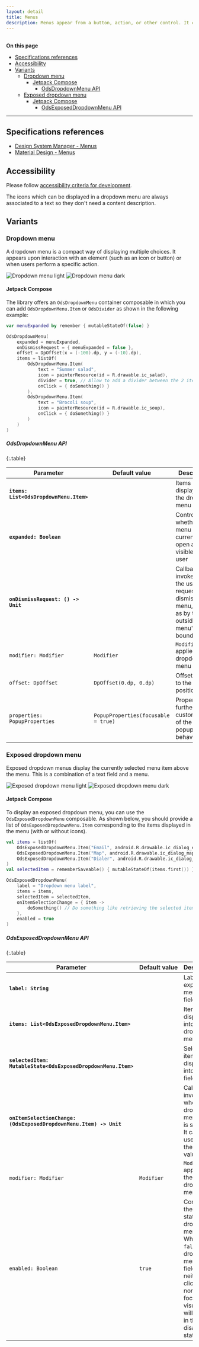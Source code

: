 ```yaml
---
layout: detail
title: Menus
description: Menus appear from a button, action, or other control. It contains at least 2 items that can affect the app, the view or elements within the view.
---
```


<br>**On this page**

* [Specifications references](#specifications-references)
* [Accessibility](#accessibility)
* [Variants](#variants)
    * [Dropdown menu](#dropdown-menu)
        * [Jetpack Compose](#jetpack-compose)
            * [OdsDropdownMenu API](#odsdropdownmenu-api)
    * [Exposed dropdown menu](#exposed-dropdown-menu)
        * [Jetpack Compose](#jetpack-compose-1)
            * [OdsExposedDropdownMenu API](#odsexposeddropdownmenu-api)

---

## Specifications references

- [Design System Manager - Menus](https://system.design.orange.com/0c1af118d/p/07a69b-menus/b/862cbb)
- [Material Design - Menus](https://m2.material.io/components/menus)

## Accessibility

Please follow [accessibility criteria for development](https://a11y-guidelines.orange.com/en/mobile/android/development/).

The icons which can be displayed in a dropdown menu are always associated to a text so they don't need a content description.

## Variants

### Dropdown menu

A dropdown menu is a compact way of displaying multiple choices. It appears upon interaction with an element (such as an icon or button) or when users perform a specific action.

![Dropdown menu light](images/menu_dropdown_light.png) ![Dropdown menu dark](images/menu_dropdown_dark.png)

#### Jetpack Compose

The library offers an `OdsDropdownMenu` container composable in which you can add `OdsDropdownMenu.Item` or `OdsDivider` as shown in the following example:

```kotlin
var menuExpanded by remember { mutableStateOf(false) }

OdsDropdownMenu(
    expanded = menuExpanded,
    onDismissRequest = { menuExpanded = false },
    offset = DpOffset(x = (-100).dp, y = (-10).dp),
    items = listOf(
        OdsDropdownMenu.Item(
            text = "Summer salad",
            icon = painterResource(id = R.drawable.ic_salad),
            divider = true, // Allow to add a divider between the 2 items
            onClick = { doSomething() }
        ),
        OdsDropdownMenu.Item(
            text = "Brocoli soup",
            icon = painterResource(id = R.drawable.ic_soup),
            onClick = { doSomething() }
        )
    )
)
```

##### OdsDropdownMenu API

<div class="table-responsive" markdown="1">

{:.table}

| Parameter                                  | Default&nbsp;value                  | Description                                                                                               |
|--------------------------------------------|-------------------------------------|-----------------------------------------------------------------------------------------------------------|
| <b>`items: List<OdsDropdownMenu.Item>`</b> |                                     | Items displayed into the dropdown menu                                                                    |
| <b>`expanded: Boolean`</b>                 |                                     | Controls whether the menu is currently open and visible to the user                                       |
| <b>`onDismissRequest: () -> Unit`</b>      |                                     | Callback invoked when the user requests to dismiss the menu, such as by tapping outside the menu's bounds |
| `modifier: Modifier`                       | `Modifier`                          | `Modifier` applied to the dropdown menu                                                                   |
| `offset: DpOffset`                         | `DpOffset(0.dp, 0.dp)`              | Offset added to the menu position                                                                         |
| `properties: PopupProperties`              | `PopupProperties(focusable = true)` | Properties for further customization of the popup's behavior                                              |

</div>

### Exposed dropdown menu

Exposed dropdown menus display the currently selected menu item above the menu. This is a combination of a text field and a menu.

![Exposed dropdown menu light](images/menu_exposed_dropdown_light.png)  ![Exposed dropdown menu dark](images/menu_exposed_dropdown_dark.png)

#### Jetpack Compose

To display an exposed dropdown menu, you can use the `OdsExposedDropdownMenu` composable. As shown below, you should provide a list of `OdsExposedDropdownMenu.Item` corresponding to the items displayed in the menu (with or without icons).

```kotlin
val items = listOf(
    OdsExposedDropdownMenu.Item("Email", android.R.drawable.ic_dialog_email),
    OdsExposedDropdownMenu.Item("Map", android.R.drawable.ic_dialog_map),
    OdsExposedDropdownMenu.Item("Dialer", android.R.drawable.ic_dialog_dialer),
)
val selectedItem = rememberSaveable() { mutableStateOf(items.first()) }

OdsExposedDropdownMenu(
    label = "Dropdown menu label",
    items = items,
    selectedItem = selectedItem,
    onItemSelectionChange = { item ->
        doSomething() // Do something like retrieving the selected item
    },
    enabled = true
)
```

##### OdsExposedDropdownMenu API

<div class="table-responsive" markdown="1">

{:.table}

| Parameter                                                             | Default&nbsp;value | Description                                                                                                                                                                         |
|-----------------------------------------------------------------------|--------------------|-------------------------------------------------------------------------------------------------------------------------------------------------------------------------------------|
| <b>`label: String`</b>                                                |                    | Label of the exposed menu text field                                                                                                                                                |
| <b>`items: List<OdsExposedDropdownMenu.Item>`</b>                     |                    | Items displayed into the dropdown menu                                                                                                                                              |
| <b>`selectedItem: MutableState<OdsExposedDropdownMenu.Item>`</b>      |                    | Selected item displayed into the text field                                                                                                                                         |
| <b>`onItemSelectionChange: (OdsExposedDropdownMenu.Item) -> Unit`</b> |                    | Callback invoked when a dropdown menu item is selected. It can be used to get the menu value.                                                                                       |
| `modifier: Modifier`                                                  | `Modifier`         | `Modifier` applied to the dropdown menu                                                                                                                                             |
| `enabled: Boolean`                                                    | `true`             | Controls the enabled state of the dropdown menu. When `false`, the dropdown menu text field will be neither clickable nor focusable, visually it will appear in the disabled state. |

</div>
